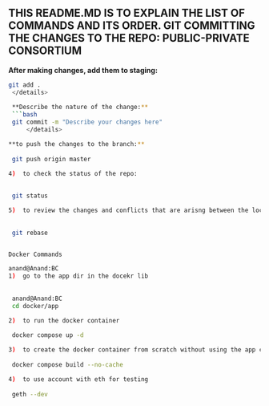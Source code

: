 
## THIS README.MD IS TO EXPLAIN THE LIST OF COMMANDS AND ITS ORDER. GIT COMMITTING THE CHANGES TO THE REPO: PUBLIC-PRIVATE CONSORTIUM 

  **After making changes, add them to staging:**
   ```bash
   git add .
    </details>
    
    **Describe the nature of the change:** 
    ```bash
    git commit -m "Describe your changes here"
        </details>

  **to push the changes to the branch:** 
    
    git push origin master

4)  to check the status of the repo: 
    
    
    git status

5)  to review the changes and conflicts that are arisng between the local and remote: 
        
     
    git rebase


Docker Commands 

anand@Anand:BC
1)  go to the app dir in the docekr lib
    
    
    anand@Anand:BC  
    cd docker/app

2)  to run the docker container 
                 
    docker compose up -d 

3)  to create the docker container from scratch without using the app cache
    
    docker compose build --no-cache

4)  to use account with eth for testing 
    
    geth --dev
